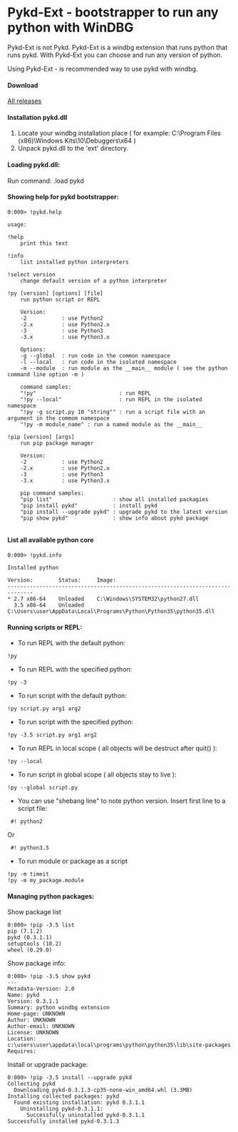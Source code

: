# Pykd-Ext - bootstrapper to run any python with WinDBG

Pykd-Ext is not Pykd. Pykd-Ext is a windbg extension that runs python that runs pykd. With Pykd-Ext you can choose and run any version of python. 

Using Pykd-Ext - is recommended way to use pykd with windbg. 

#### Download

[All releases](https://githomelab.ru/pykd/pykd-ext/-/wikis/Downloads)

#### Installation pykd.dll
1. Locate your windbg installation place ( for example: C:\Program Files (x86)\Windows Kits\10\Debuggers\x64 )
2. Unpack pykd.dll to the 'ext' directory.

#### Loading pykd.dll:
Run command:
.load pykd

#### Showing help for pykd bootstrapper:

```
0:000> !pykd.help

usage:

!help
	print this text

!info
	list installed python interpreters

!select version
	change default version of a python interpreter

!py [version] [options] [file]
	run python script or REPL

	Version:
	-2           : use Python2
	-2.x         : use Python2.x
	-3           : use Python3
	-3.x         : use Python3.x

	Options:
	-g --global  : run code in the common namespace
	-l --local   : run code in the isolated namespace
	-m --module  : run module as the __main__ module ( see the python command line option -m )

	command samples:
	"!py"                          : run REPL
	"!py --local"                  : run REPL in the isolated namespace
	"!py -g script.py 10 "string"" : run a script file with an argument in the commom namespace
	"!py -m module_name" : run a named module as the __main__

!pip [version] [args]
	run pip package manager

	Version:
	-2           : use Python2
	-2.x         : use Python2.x
	-3           : use Python3
	-3.x         : use Python3.x

	pip command samples:
	"pip list"                   : show all installed packagies
	"pip install pykd"           : install pykd
	"pip install --upgrade pykd" : upgrade pykd to the latest version
	"pip show pykd"              : show info about pykd package


```

#### List all available python core

```
0:000> !pykd.info

Installed python

Version:        Status:     Image:
------------------------------------------------------------------------------
* 2.7 x86-64    Unloaded    C:\Windows\SYSTEM32\python27.dll
  3.5 x86-64    Unloaded    C:\Users\user\AppData\Local\Programs\Python\Python35\python35.dll
```

#### Running scripts or REPL:

* To run REPL with the default python:
```
!py
```
* To run REPL with the specified python:
```
!py -3
```
* To run script with the default python:
```
!py script.py arg1 arg2
```
* To run script with the specified python: 
```
!py -3.5 script.py arg1 arg2
```
* To run  REPL in local scope ( all objects will be destruct after quit() ):
```
!py --local
```
* To run script in global scope ( all objects stay to live ): 
```
!py --global script.py 
```
* You can use "shebang line" to note python version. Insert first line to a script file:
```
 #! python2
```
Or
```
 #! python3.5
```
* To run module or package as a script 
```
!py -m timeit
!py -m my_package.module
```

#### Managing python packages:

Show package list
```
0:000> !pip -3.5 list
pip (7.1.2)
pykd (0.3.1.1)
setuptools (18.2)
wheel (0.29.0)
```
Show package info:
```
0:000> !pip -3.5 show pykd
---
Metadata-Version: 2.0
Name: pykd
Version: 0.3.1.1
Summary: python windbg extension
Home-page: UNKNOWN
Author: UNKNOWN
Author-email: UNKNOWN
License: UNKNOWN
Location: c:\users\user\appdata\local\programs\python\python35\lib\site-packages
Requires: 
```
Install or upgrade package:
```
0:000> !pip -3.5 install --upgrade pykd
Collecting pykd
  Downloading pykd-0.3.1.3-cp35-none-win_amd64.whl (3.3MB)
Installing collected packages: pykd
  Found existing installation: pykd 0.3.1.1
    Uninstalling pykd-0.3.1.1:
      Successfully uninstalled pykd-0.3.1.1
Successfully installed pykd-0.3.1.3
```